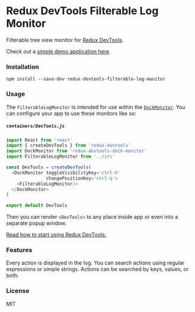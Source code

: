 Redux DevTools Filterable Log Monitor
=========================

Filterable tree view monitor for [Redux DevTools](https://github.com/gaearon/redux-devtools).

Check out a [simple demo application here](https://bvaughn.github.io/redux-devtools-filterable-log-monitor).

### Installation

```
npm install --save-dev redux-devtools-filterable-log-monitor
```

### Usage

The `FilterableLogMonitor` is intended for use within the [`DockMonitor`](https://github.com/gaearon/redux-devtools-dock-monitor). You can configure your app to use these monitors like so:

##### `containers/DevTools.js`

```js
import React from 'react'
import { createDevTools } from 'redux-devtools'
import DockMonitor from 'redux-devtools-dock-monitor'
import FilterableLogMonitor from '../src'

const DevTools = createDevTools(
  <DockMonitor toggleVisibilityKey='ctrl-h'
               changePositionKey='ctrl-q'>
    <FilterableLogMonitor/>
  </DockMonitor>
)

export default DevTools

```

Then you can render `<DevTools>` to any place inside app or even into a separate popup window.

[Read how to start using Redux DevTools.](https://github.com/gaearon/redux-devtools)

### Features

Every action is displayed in the log. You can search actions using regular expressions or simple strings. Actions can be searched by keys, values, or both.

### License

MIT
